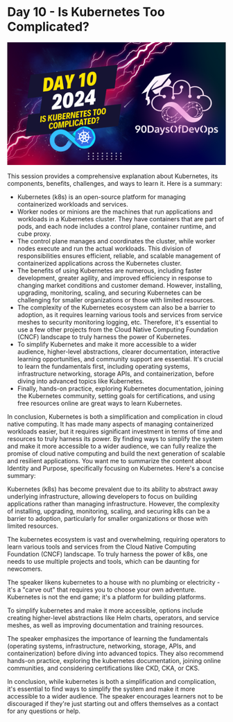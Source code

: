 # Day 10 - Is Kubernetes Too Complicated?
[![Watch the video](thumbnails/day10.png)](https://www.youtube.com/watch?v=00znexeYqtI)

This session provides a comprehensive explanation about Kubernetes, its components, benefits, challenges, and ways to learn it. Here is a summary:

* Kubernetes (k8s) is an open-source platform for managing containerized workloads and services.
* Worker nodes or minions are the machines that run applications and workloads in a Kubernetes cluster. They have containers that are part of pods, and each node includes a control plane, container runtime, and cube proxy.
* The control plane manages and coordinates the cluster, while worker nodes execute and run the actual workloads. This division of responsibilities ensures efficient, reliable, and scalable management of containerized applications across the Kubernetes cluster.
* The benefits of using Kubernetes are numerous, including faster development, greater agility, and improved efficiency in response to changing market conditions and customer demand. However, installing, upgrading, monitoring, scaling, and securing Kubernetes can be challenging for smaller organizations or those with limited resources.
* The complexity of the Kubernetes ecosystem can also be a barrier to adoption, as it requires learning various tools and services from service meshes to security monitoring logging, etc. Therefore, it's essential to use a few other projects from the Cloud Native Computing Foundation (CNCF) landscape to truly harness the power of Kubernetes.
* To simplify Kubernetes and make it more accessible to a wider audience, higher-level abstractions, clearer documentation, interactive learning opportunities, and community support are essential. It's crucial to learn the fundamentals first, including operating systems, infrastructure networking, storage APIs, and containerization, before diving into advanced topics like Kubernetes.
* Finally, hands-on practice, exploring Kubernetes documentation, joining the Kubernetes community, setting goals for certifications, and using free resources online are great ways to learn Kubernetes.

In conclusion, Kubernetes is both a simplification and complication in cloud native computing. It has made many aspects of managing containerized workloads easier, but it requires significant investment in terms of time and resources to truly harness its power. By finding ways to simplify the system and make it more accessible to a wider audience, we can fully realize the promise of cloud native computing and build the next generation of scalable and resilient applications.
You want me to summarize the content about Identity and Purpose, specifically focusing on Kubernetes. Here's a concise summary:

Kubernetes (k8s) has become prevalent due to its ability to abstract away underlying infrastructure, allowing developers to focus on building applications rather than managing infrastructure. However, the complexity of installing, upgrading, monitoring, scaling, and securing k8s can be a barrier to adoption, particularly for smaller organizations or those with limited resources.

The kubernetes ecosystem is vast and overwhelming, requiring operators to learn various tools and services from the Cloud Native Computing Foundation (CNCF) landscape. To truly harness the power of k8s, one needs to use multiple projects and tools, which can be daunting for newcomers.

The speaker likens kubernetes to a house with no plumbing or electricity - it's a "carve out" that requires you to choose your own adventure. Kubernetes is not the end game; it's a platform for building platforms.

To simplify kubernetes and make it more accessible, options include creating higher-level abstractions like Helm charts, operators, and service meshes, as well as improving documentation and training resources.

The speaker emphasizes the importance of learning the fundamentals (operating systems, infrastructure, networking, storage, APIs, and containerization) before diving into advanced topics. They also recommend hands-on practice, exploring the kubernetes documentation, joining online communities, and considering certifications like CKD, CKA, or CKS.

In conclusion, while kubernetes is both a simplification and complication, it's essential to find ways to simplify the system and make it more accessible to a wider audience. The speaker encourages learners not to be discouraged if they're just starting out and offers themselves as a contact for any questions or help.
